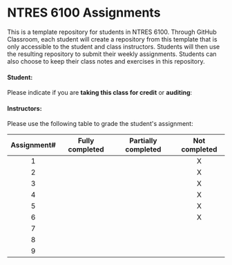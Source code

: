 # NTRES 6100 Assignments

This is a template repository for students in NTRES 6100. Through GitHub Classroom, each student will create a repository from this template that is only accessible to the student and class instructors. Students will then use the resulting repository to submit their weekly assignments. Students can also choose to keep their class notes and exercises in this repository. 

#### Student: 

Please indicate if you are **taking this class for credit** or **auditing**: 

#### Instructors:

Please use the following table to grade the student's assignment:

Assignment#  |  Fully completed |  Partially completed  | Not completed |
| :--: | :--: | :--: | :--: |
1  |    |    |  X  |  
2  |    |    |  X |  
3  |    |    |  X  |  
4  |    |    |  X  |  
5  |    |    |  X  |  
6  |    |    |  X  |  
7  |    |    |    |  
8  |    |    |    |  
9  |    |    |    |  
